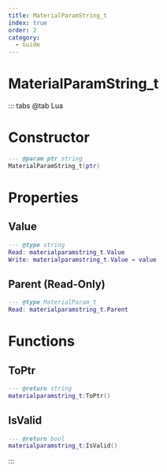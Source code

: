 ```yaml
---
title: MaterialParamString_t
index: true
order: 2
category:
  - Guide
---
```


# MaterialParamString_t

::: tabs
@tab Lua
# Constructor
```lua
--- @param ptr string
MaterialParamString_t(ptr)
```
# Properties
## Value 
```lua
--- @type string
Read: materialparamstring_t.Value
Write: materialparamstring_t.Value = value
```
## Parent (Read-Only)
```lua
--- @type MaterialParam_t
Read: materialparamstring_t.Parent
```
# Functions
## ToPtr
```lua
--- @return string
materialparamstring_t:ToPtr()
```
## IsValid
```lua
--- @return bool
materialparamstring_t:IsValid()
```

:::